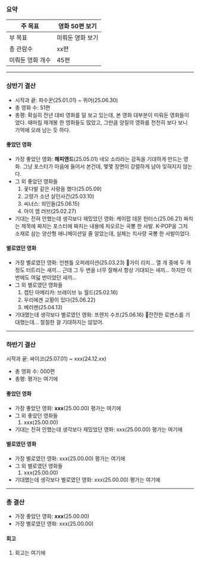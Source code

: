 ### 요약
| 주 목표      | 영화 50편 보기 |
| --------- | --------- |
| 부 목표      | 미뤄둔 영화 보기 |
| 총 관람수     | xx편       |
| 미뤄둔 영화 개수 | 45편       |

---
### 상반기 결산
- 시작과 끝: 파수꾼(25.01.01) ~ 퀴어(25.06.30)
- 총 영화 수: 51편
- 총평: 확실히 전년 대비 영화를 덜 보고 있는데, 본 영화 대부분이 미뤄둔 영화들이었다. 때마침 재개봉 한 영화들도 많았고, 그만큼 양질의 영화를 천천히 보다 보니 기억에 오래 남는 듯 하다.
#### 좋았던 영화
- 가장 좋았던 영화: **해피엔드**(25.05.01)
  네오 소라라는 감독을 기대하게 만드는 영화. 그냥 포스터가 마음에 들어서 본건데, 몇몇 장면이 강렬하게 남아 잊혀지지 않는다. 
- 그 외 좋았던 영화들
	1. 꽃다발 같은 사랑을 했다(25.05.09)
	2. 고령가 소년 살인사건(25.03.10)
	3. 씨너스: 죄인들(25.06.15)
	4. 아이 엠 러브(25.02.27)
- 기대는 전혀 안했는데 생각보다 재밌었던 영화: 케이팝 데몬 헌터스(25.06.21)
  짜치는 제목에 짜치는 포스터에 짜치는 내용에 차오르는 국뽕 한 사발. K-POP을 그저 소재로 삼는 양산형 애니메이션일 줄 알았는데, 실체는 치사량 국뽕 한 사발이었다.
#### 별로였던 영화
- 가장 별로였던 영화: 언젠틀 오퍼레이션(25.03.23)
  가이 리치... 열 개 중에 두 개 정도 터트리는 새끼...
  근데 그 두 번을 너무 잘해서 항상 기대되는 새끼...
  하지만 이번에도 여덟 번이었던 새끼...
- 그 외 별로였던 영화들
	1. 캡틴 아메리카: 브레이브 뉴 월드(25.02.16)
	2. 우리에겐 교황이 있다(25.06.22)
	3. 베러맨(25.04.13)
- 기대했는데 생각보다 별로였던 영화: 프렌치 수프(25.06.16)
  잔잔한 로맨스를 기대했는데... 절절한 걸 기대하지는 않았어.
--- 
### 하반기 결산
시작과 끝: 싸이코(25.07.01) ~ xxx(24.12.xx)
- 총 영화 수: 000편
- 총평: 평가는 여기에
#### 좋았던 영화
- 가장 좋았던 영화: **xxx**(25.00.00)
  평가는 여기에
- 그 외 좋았던 영화들
	1. xxx(25.00.00)
- 기대는 전혀 안했는데 생각보다 재밌었던 영화: xxx(25.00.00)
  평가는 여기에
#### 별로였던 영화
- 가장 별로였던 영화: xxx(25.00.00)
평가는 여기에
- 그 외 별로였던 영화들
	1. xxx(25.00.00)
- 기대했는데 생각보다 별로였던 영화: xxx(25.00.00)
평가는 여기에

---
### 총 결산
- 가장 좋았던 영화: **xxx**(25.00.00)
- 가장 별로였던 영화: xxx(25.00.00)
#### 회고
1. 회고는 여기에